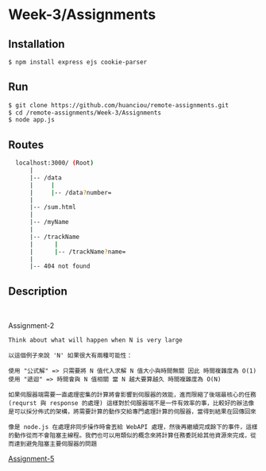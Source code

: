 # Week-3/Assignments

## Installation

```sh
$ npm install express ejs cookie-parser
```

## Run

```sh
$ git clone https://github.com/huanciou/remote-assignments.git
$ cd /remote-assignments/Week-3/Assignments
$ node app.js
```

## Routes

```sh
  localhost:3000/ (Root)
      |
      |-- /data
      |     |
      |     |-- /data?number=
      |
      |-- /sum.html
      |
      |-- /myName
      |
      |-- /trackName
      |      |
      |      |-- /trackName?name=
      |
      |-- 404 not found
```

## Description

<br>

Assignment-2

`Think about what will happen when N is very large`

```
以這個例子來說 'N' 如果很大有兩種可能性：

使用 "公式解" => 只需要將 N 值代入求解 N 值大小與時間無關 因此 時間複雜度為 O(1)
使用 "遞迴" => 時間會與 N 值相關 當 N 越大要算越久 時間複雜度為 O(N)

如果伺服器端需要一直處理密集的計算將會影響到伺服器的效能，進而限縮了後端最核心的任務
(requrst 與 response 的處理) 這樣對於伺服器端不是一件有效率的事，比較好的辦法像是可以採分佈式的架構，將需要計算的動作交給專門處理計算的伺服器，當得到結果在回傳回來

像是 node.js 在處理非同步操作時會丟給 WebAPI 處理，然後再繼續完成餘下的事件，這樣的動作從而不會阻塞主線程。我們也可以用類似的概念來將計算任務委託給其他資源來完成，從而達到避免阻塞主要伺服器的問題
```

[Assignment-5](./Assignments-5/twoSum.js)
